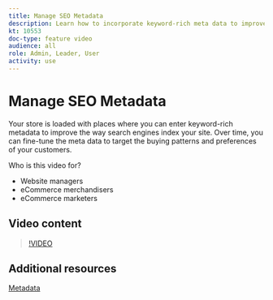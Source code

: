 ```yaml
---
title: Manage SEO Metadata
description: Learn how to incorporate keyword-rich meta data to improve the way search engines index your site.
kt: 10553
doc-type: feature video
audience: all
role: Admin, Leader, User
activity: use
---
```

# Manage SEO Metadata

Your store is loaded with places where you can enter keyword-rich metadata to improve the way search engines index your site. Over time, you can fine-tune the meta data to target the buying patterns and preferences of your customers.

Who is this video for?

- Website managers
- eCommerce merchandisers
- eCommerce marketers

## Video content

>[!VIDEO](https://video.tv.adobe.com/v/343750?quality=12&learn=on)

## Additional resources

[Metadata](https://docs.magento.com/user-guide/marketing/meta-data.html)
